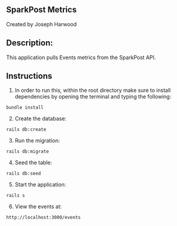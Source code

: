 ## SparkPost Metrics
Created by Joseph Harwood

## Description:

This application pulls Events metrics from the SparkPost API.

## Instructions
1) In order to run this, within the root directory make sure to install
dependencies by opening the terminal and typing the following:

  `bundle install`

2) Create the database:

  `rails db:create`

3) Run the migration:

  `rails db:migrate`

4) Seed the table:

  `rails db:seed`

5) Start the application:

  `rails s`

6) View the events at:

  `http://localhost:3000/events`
